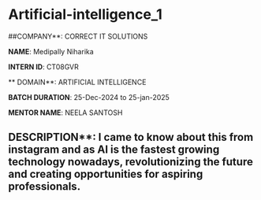 # Artificial-intelligence_1

##COMPANY**: CORRECT IT SOLUTIONS 

**NAME**: Medipally Niharika 

**INTERN ID**: CT08GVR

** DOMAIN**: ARTIFICIAL INTELLIGENCE 

**BATCH DURATION**: 25-Dec-2024 to 25-jan-2025

**MENTOR NAME**: NEELA SANTOSH 

## DESCRIPTION**: I came to know about this from instagram and as AI is the fastest growing technology nowadays, revolutionizing the future and creating opportunities for aspiring professionals.
